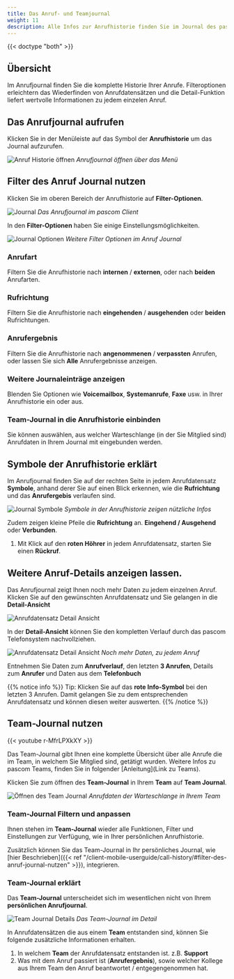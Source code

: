 ```yaml
---
title: Das Anruf- und Teamjournal
weight: 11
description: Alle Infos zur Anrufhistorie finden Sie im Journal des pascom Client
---
```


{{< doctype "both" >}}
 

## Übersicht


Im Anrufjournal finden Sie die komplette Historie Ihrer Anrufe. Filteroptionen erleichtern das Wiederfinden von Anrufdatensätzen und die Detail-Funktion liefert wertvolle Informationen zu jedem einzelen Anruf.

## Das Anrufjournal aufrufen

Klicken Sie in der Menüleiste auf das Symbol der **Anrufhistorie** um das Journal aufzurufen.

![Anruf Historie öffnen](open_call_history.jpg)
*Anrufjournal öffnen über das Menü*
</br>

## Filter des Anruf Journal nutzen

Klicken Sie im oberen Bereich der Anrufhistorie auf **Filter-Optionen**.

![Journal](journal.de.jpg)
*Das Anrufjournal im pascom Client*
</br>

In den **Filter-Optionen** haben Sie einige Einstellungsmöglichkeiten.

![Journal Optionen](journal_options.de.jpg)
*Weitere Filter Optionen im Anruf Journal*
</br>

### Anrufart

Filtern Sie die Anrufhistorie nach **internen** / **externen**, oder nach **beiden** Anrufarten.

### Rufrichtung

Filtern Sie die Anrufhistorie nach **eingehenden** / **ausgehenden** oder **beiden** Rufrichtungen.

### Anrufergebnis

Filtern Sie die Anrufhistorie nach **angenommenen** / **verpassten** Anrufen, oder lassen Sie sich **Alle** Anrufergebnisse anzeigen.

### Weitere Journaleinträge anzeigen

Blenden Sie Optionen wie **Voicemailbox**, **Systemanrufe**, **Faxe** usw. in Ihrer Anrufhistorie ein oder aus. 

### Team-Journal in die Anrufhistorie einbinden

Sie können auswählen, aus welcher Warteschlange (in der Sie Mitglied sind) Anrufdaten in Ihrem Journal mit eingebunden werden. 

## Symbole der Anrufhistorie erklärt

Im Anrufjournal finden Sie auf der rechten Seite in jedem Anrufdatensatz **Symbole**, anhand derer Sie auf einen Blick erkennen, wie die **Rufrichtung** und das **Anrufergebis** verlaufen sind.

![Journal Symbole](colors_explained.de.jpg)
*Symbole in der Anrufhistorie zeigen nützliche Infos*

Zudem zeigen kleine Pfeile die **Rufrichtung** an. **Eingehend / Ausgehend** oder **Verbunden**.

1. Mit Klick auf den **roten Höhrer** in jedem Anrufdatensatz, starten Sie einen **Rückruf**.

## Weitere Anruf-Details anzeigen lassen.

Das Anrufjournal zeigt Ihnen noch mehr Daten zu jedem einzelnen Anruf. Klicken Sie auf den gewünschten Anrufdatensatz und Sie gelangen in die **Detail-Ansicht**

![Anrufdatensatz Detail Ansicht](journal_details.de.jpg)


In der **Detail-Ansicht** können Sie den kompletten Verlauf durch das pascom Telefonsystem nachvollziehen.

![Anrufdatensatz Detail Ansicht](journal_details_view.de.jpg)
*Noch mehr Daten, zu jedem Anruf*


Entnehmen Sie Daten zum **Anrufverlauf**, den letzten **3 Anrufen**, Details zum **Anrufer** und Daten aus dem **Telefonbuch**

{{% notice info %}}
Tip: Klicken Sie auf das **rote Info-Symbol** bei den letzten 3 Anrufen. Damit gelangen Sie zu dem entsprechenden Anrufdatensatz und können diesen weiter auswerten.
{{% /notice %}}

## Team-Journal nutzen

{{< youtube r-MfrLPXkXY  >}} 

Das Team-Journal gibt Ihnen eine komplette Übersicht über alle Anrufe die im Team, in welchem Sie Mitglied sind, getätigt wurden. Weitere Infos zu pascom Teams, finden Sie in folgender [Anleitung](Link zu Teams).

Klicken Sie zum öffnen des **Team-Journal** in Ihrem **Team** auf **Team Journal**.

![Öffnen des Team Journal](open_team_journal.de.jpg)
*Anrufdaten der Warteschlange in Ihrem Team*

### Team-Journal Filtern und anpassen

Ihnen stehen im **Team-Journal** wieder alle Funktionen, Filter und Einstellungen zur Verfügung, wie in Ihrer persönlichen Anrufhistorie.

Zusätzlich können Sie das Team-Journal in Ihr persönliches Journal, wie [hier Beschrieben]({{< ref "/client-mobile-userguide/call-history/#filter-des-anruf-journal-nutzen" >}}), integrieren. 

### Team-Journal erklärt

Das **Team-Journal** unterscheidet sich im wesentlichen nicht von Ihrem **persönlichen Anrufjournal**. 

![Team Journal Details](team_journal_details.de.jpg)
*Das Team-Journal im Detail*

In Anrufdatensätzen die aus einem **Team** entstanden sind, können Sie folgende zusätzliche Informationen erhalten.

1. In welchem **Team** der Anrufdatensatz entstanden ist. z.B. **Support**
2. Was mit dem Anruf passiert ist (**Anrufergebnis**), sowie welcher Kollege aus Ihrem Team den Anruf beantwortet / entgegengenommen hat.   

<br />










